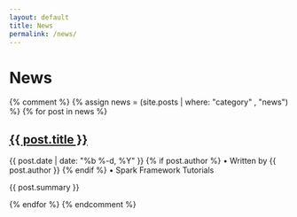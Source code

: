 ```yaml
---
layout: default
title: News
permalink: /news/
---
```


# News 

{% comment %}
{% assign news = (site.posts | where: "category" , "news") %}
{% for post in news %}
  <div class="post">
    <h2><a class="post-link" href="{{ post.url | prepend: site.baseurl }}">{{ post.title }}</a></h2>
    <div class="post-meta">
        {{ post.date | date: "%b %-d, %Y" }}
        {% if post.author %} • Written by {{ post.author }} {% endif %} • Spark Framework Tutorials
     </div>
    <p>{{ post.summary }}</p>
  </div>
{% endfor %}
{% endcomment %}
